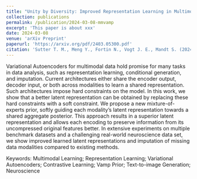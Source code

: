 ```yaml
---
title: "Unity by Diversity: Improved Representation Learning in Multimodal VAEs"
collection: publications
permalink: /publication/2024-03-08-mmvamp
excerpt: 'This paper is about xxx'
date: 2024-03-08
venue: 'arXiv Preprint'
paperurl: 'https://arxiv.org/pdf/2403.05300.pdf'
citation: 'Sutter T. M., Meng Y., Fortin N., Vogt J. E., Mandt S. (2024). &quot;Unity by Diversity: Improved Representation Learning in Multimodal VAEs&quot; <i>arXiv Preprint</i> arXiv: 2403.05300, 2024.'
---
```


Variational Autoencoders for multimodal data hold promise for many tasks in data analysis, such as representation learning, conditional generation, and imputation. Current architectures either share the encoder output, decoder input, or both across modalities to learn a shared representation. Such architectures impose hard constraints on the model. In this work, we show that a better latent representation can be obtained by replacing these hard constraints with a soft constraint. We propose a new mixture-of-experts prior, softly guiding each modality’s latent representation towards a shared aggregate posterior. This approach results in a superior latent representation and allows each encoding to preserve information from its uncompressed original features better. In extensive experiments on multiple benchmark datasets and a challenging real-world neuroscience data set, we show improved learned latent representations and imputation of missing data modalities compared to existing methods.

Keywords: Multimodal Learning; Representation Learning; Variational Autoencoders; Contrastive Learning; Vamp Prior; Text-to-image Generation; Neuroscience
